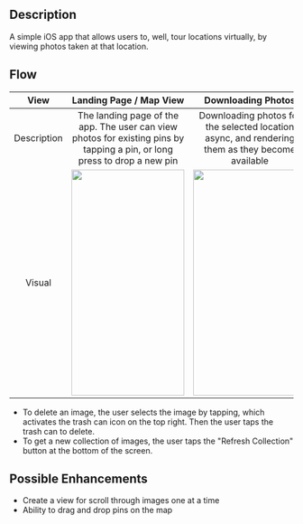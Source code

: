 ## Description
A simple iOS app that allows users to, well, tour locations virtually, by viewing photos taken at that location.

## Flow

|View|Landing Page / Map View| Downloading Photos | Download Complete |
| :---: | :---: | :---: | :---: |
| Description | The landing page of the app. The user can view photos for existing pins by tapping a pin, or long press to drop a new pin| Downloading photos for the selected location async, and rendering them as they become available | All photos have been downloaded and displayed |
| Visual | <img src="https://user-images.githubusercontent.com/59208677/125172125-c364df80-e185-11eb-9d8e-a88055c52e07.png" width="200" height="400" /> | <img src="https://user-images.githubusercontent.com/59208677/125172564-6b7ba800-e188-11eb-8b17-820f92c714ef.png" width="200" height="400" /> | <img src="https://user-images.githubusercontent.com/59208677/125172602-91a14800-e188-11eb-93a0-f00735d5da13.png" width="200" height="400" /> |

- To delete an image, the user selects the image by tapping, which activates the trash can icon on the top right. Then the user taps the trash can to delete.
- To get a new collection of images, the user taps the "Refresh Collection" button at the bottom of the screen.

## Possible Enhancements
- Create a view for scroll through images one at a time
- Ability to drag and drop pins on the map

